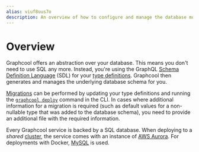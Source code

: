 ```yaml
---
alias: viuf8uus7o
description: An overview of how to configure and manage the database model with Graphcool.
---
```


# Overview

Graphcool offers an abstraction over your database. This means you don't need to use SQL any more. Instead, you're using the GraphQL [Schema Definition Language](https://blog.graph.cool/graphql-sdl-schema-definition-language-6755bcb9ce51) (SDL) for your [type definitions](!alias-eiroozae8u). Graphcool then generates and manages the underlying database schema for you.

[Migrations](!alis-paesahku9t) can be performed by updating your type definitions and running the [`graphcool deploy`](!alias-aiteerae6l#graphcool-deploy) command in the CLI. In cases where additional information for a migration is required (such as default values for a non-nullable type that was added to the database schema), you need to provide an additional file with the required information.


<InfoBox type=info>

Every Graphcool service is backed by a SQL database. When deploying to a _shared_ [cluster](!alias-zoug8seen4#managing-clusters-in-the-global-graphcoolrc), the service comes with an instance of [AWS Aurora](https://aws.amazon.com/rds/aurora/). For deployments with Docker, [MySQL](https://hub.docker.com/r/mysql/mysql-server/) is used.

</InfoBox>
